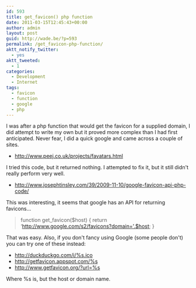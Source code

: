 ```yaml
---
id: 593
title: get_favicon() php function
date: 2011-03-15T12:45:43+00:00
author: admin
layout: post
guid: http://wade.be/?p=593
permalink: /get_favicon-php-function/
aktt_notify_twitter:
  - yes
aktt_tweeted:
  - 1
categories:
  - Development
  - Internet
tags:
  - favicon
  - function
  - google
  - php
---
```

<p class="lead">
  I was after a php function that would get the favicon for a supplied domain, I did attempt to write my own but it proved more complex than I had first anticipated. <!--more-->Never fear, I did a quick google and came across a couple of sites.
</p>

  * <http://www.peej.co.uk/projects/favatars.html>

I tried this code, but it returned nothing. I attempted to fix it, but it still didn't really perform very well.

  * <http://www.josephtinsley.com/39/2009-11-10/google-favicon-api-php-code/>

This was interesting, it seems that google has an API for returning favicons&#8230;

> function get_favicon($host) { return &#8216;http://www.google.com/s2/favicons?domain='.$host; }

That was easy. Also, if you don't fancy using Google (some people don't) you can try one of these instead:

  * http://duckduckgo.com/i/%s.ico
  * http://getfavicon.appspot.com/%s
  * http://www.getfavicon.org/?url=%s

Where %s is, but the host or domain name.
